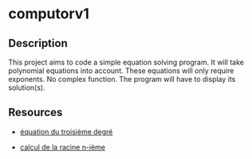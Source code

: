 # computorv1

## Description

This project aims to code a simple equation solving program. It will take polynomial equations into account. These equations will only require exponents. No complex
function. The program will have to display its solution(s).

## Resources

* [équation du troisième degré](http://villemin.gerard.free.fr/ThNbDemo/Heron.htm#algo)

* [calcul de la racine n-ième](https://fr.wikipedia.org/wiki/Algorithme_de_calcul_de_la_racine_n-i%C3%A8me)
